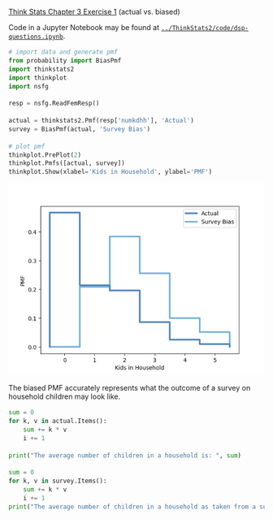 [Think Stats Chapter 3 Exercise 1](http://greenteapress.com/thinkstats2/html/thinkstats2004.html#toc31) (actual vs. biased)

Code in a Jupyter Notebook may be found at [`../ThinkStats2/code/dsp-questions.ipynb`](../ThinkStats2/code/dsp-questions.ipynb).

```python
# import data and generate pmf
from probability import BiasPmf
import thinkstats2
import thinkplot
import nsfg

resp = nsfg.ReadFemResp()

actual = thinkstats2.Pmf(resp['numkdhh'], 'Actual')
survey = BiasPmf(actual, 'Survey Bias')

# plot pmf
thinkplot.PrePlot(2)
thinkplot.Pmfs([actual, survey])
thinkplot.Show(xlabel='Kids in Household', ylabel='PMF')
```
![PMF](normpmf.png)

The biased PMF accurately represents what the outcome of a survey on household children may look like.

```python
sum = 0
for k, v in actual.Items():
    sum += k * v
    i += 1

print("The average number of children in a household is: ", sum)

sum = 0
for k, v in survey.Items():
    sum += k * v
    i += 1
print("The average number of children in a household as taken from a survey would be: ", sum)
```

